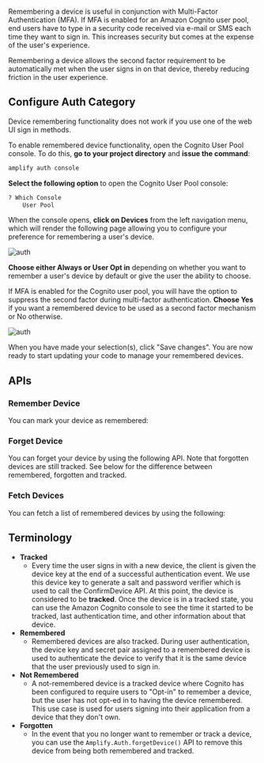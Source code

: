 Remembering a device is useful in conjunction with Multi-Factor Authentication (MFA).  If MFA is enabled for an Amazon Cognito user pool, end users have to type in a security code received via e-mail or SMS each time they want to sign in.  This increases security but comes at the expense of the user's experience.

Remembering a device allows the second factor requirement to be automatically met when the user signs in on that device, thereby reducing friction in the user experience.

## Configure Auth Category
<amplify-callout>
Device remembering functionality does not work if you use one of the web UI sign in methods.
</amplify-callout>

To enable remembered device functionality, open the Cognito User Pool console.  To do this, **go to your project directory** and **issue the command**:
```bash
amplify auth console
```

**Select the following option** to open the Cognito User Pool console:
```bash
? Which Console
    User Pool
```

When the console opens, **click on Devices** from the left navigation menu, which will render the following page allowing you to configure your preference for remembering a user's device.

![auth](~/images/auth/webconsole_remember1.png)

**Choose either Always or User Opt in** depending on whether you want to remember a user's device by default or give the user the ability to choose.

If MFA is enabled for the Cognito user pool, you will have the option to suppress the second factor during multi-factor authentication.  **Choose Yes** if you want a remembered device to be used as a second factor mechanism or No otherwise.

![auth](~/images/auth/webconsole_remember2.png)

When you have made your selection(s), click "Save changes".  You are now ready to start updating your code to manage your remembered devices.

## APIs
### Remember Device
You can mark your device as remembered:
<inline-fragment platform="ios" src="~/lib/auth/fragments/ios/device_features/10_rememberDevice.md"></inline-fragment>
<inline-fragment platform="android" src="~/lib/auth/fragments/android/device_features/10_rememberDevice.md"></inline-fragment>

### Forget Device
You can forget your device by using the following API.  Note that forgotten devices are still tracked.  See below for the difference between remembered, forgotten and tracked.
<inline-fragment platform="ios" src="~/lib/auth/fragments/ios/device_features/20_forgetDevice.md"></inline-fragment>
<inline-fragment platform="android" src="~/lib/auth/fragments/android/device_features/20_forgetDevice.md"></inline-fragment>

### Fetch Devices
You can fetch a list of remembered devices by using the following:
<inline-fragment platform="ios" src="~/lib/auth/fragments/ios/device_features/30_fetchDevice.md"></inline-fragment>
<inline-fragment platform="android" src="~/lib/auth/fragments/android/device_features/30_fetchDevice.md"></inline-fragment>

## Terminology
* **Tracked**
  * Every time the user signs in with a new device, the client is given the device key at the end of a successful authentication event.  We use this device key to generate a salt and password verifier which is used to call the ConfirmDevice API.  At this point, the device is considered to be **tracked**.  Once the device is in a tracked state, you can use the Amazon Cognito console to see the time it started to be tracked, last authentication time, and other information about that device.
* **Remembered**
  * Remembered devices are also tracked. During user authentication, the device key and secret pair assigned to a remembered device is used to authenticate the device to verify that it is the same device that the user previously used to sign in.
* **Not Remembered**
  * A not-remembered device is a tracked device where Cognito has been configured to require users to "Opt-in" to remember a device, but the user has not opt-ed in to having the device remembered.  This use case is used for users signing into their application from a device that they don't own.
* **Forgotten**
  * In the event that you no longer want to remember or track a device, you can use the `Amplify.Auth.forgetDevice()` API to remove this device from being both remembered and tracked.
